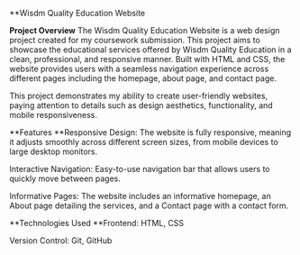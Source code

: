 **Wisdm Quality Education Website

**Project Overview**
The Wisdm Quality Education Website is a web design project created for my coursework submission. This project aims to showcase the educational services offered by Wisdm Quality Education in a clean, professional, and responsive manner. Built with HTML and CSS, the website provides users with a seamless navigation experience across different pages including the homepage, about page, and contact page.

This project demonstrates my ability to create user-friendly websites, paying attention to details such as design aesthetics, functionality, and mobile responsiveness.

**Features
**Responsive Design: The website is fully responsive, meaning it adjusts smoothly across different screen sizes, from mobile devices to large desktop monitors.

Interactive Navigation: Easy-to-use navigation bar that allows users to quickly move between pages.

Informative Pages: The website includes an informative homepage, an About page detailing the services, and a Contact page with a contact form.

**Technologies Used
**Frontend: HTML, CSS

Version Control: Git, GitHub

